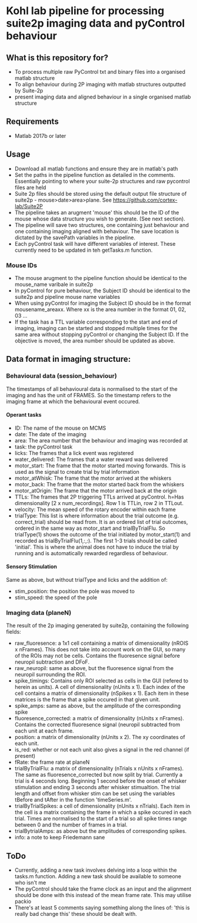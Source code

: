 
# Kohl lab pipeline for processing suite2p imaging data and pyControl behaviour  

## What is this repository for?

* To process multiple raw PyControl txt and binary files into a organised matlab structure
* To align behaviour during 2P imaging with matlab structures outputted by Suite-2p
* present imaging data and aligned behaviour in a single organised matlab structure

## Requirements

* Matlab 2017b or later

## Usage

* Download all matlab functions and ensure they are in matlab's path
* Set the paths in the pipeline function as detailed in the comments. Essentially pointing to where your 
suite-2p structures and raw pycontrol files are held
* Suite 2p files should be stored using the default output file structure of suite2p - mouse>date>area>plane. See https://github.com/cortex-lab/Suite2P
* The pipeline takes an arugment 'mouse' this should be the ID of the mouse whose data structure you wish to generate. (See next section).
* The pipeline will save two structures, one containing just behaviour and one containing imaging aligned with behaviour. The save location is dictated by the savePath variables in the pipeline.
* Each pyControl task will have different variables of interest. These currently need to be updated in teh getTasks.m function. 

### Mouse IDs
* The mouse arugment to the pipeline function should be identical to the mouse_name varibale in suite2p
* In pyControl for pure behaviour, the Subject ID should be identical to the suite2p and pipeline mouse name variables
* When using pyControl for imaging the Subject ID should be in the format mousename_areaxx. Where xx is the area number in the format 01, 02, 03 ...
* If the task has a TTL variable corresponding to the start and end of imaging, imaging can be started and stopped multiple times for the same area without stopping pyControl or 
changing the Subject ID. If the objective is moved, the area number should be updated as above.


## Data format in imaging structure:

### Behavioural data (session_behaviour)

The timestamps of all behavioural data is normalised to the start of the imaging and has the unit of FRAMES.
So the timestamp refers to the imaging frame at which the behavioural event occured.

#### Operant tasks

* ID: The name of the mouse on MCMS
* date: The date of the imaging
* area: The area number that the behaviour and imaging was recorded at
* task: the pyControl task
* licks: The frames that a lick event was registered 
* water_delivered: The frames that a water reward was delivered
* motor_start: The frame that the motor started moving forwards. This is used as the signal to create trial by trial information
* motor_atWhisk: The frame that the motor arrived at the whiskers
* motor_back: The frame that the motor started back from the whiskers
* motor_atOrigin: The frame that the motor arrived back at the origin
* TTLs: The frames that 2P triggering TTLs arrived at pyControl. h=Has dimensionality [2 x num_recordings]. Row 1 is TTLin, row 2 in TTLout. 
* velocity: The mean speed of the rotary encoder within each frame 
* trialType: This list is where information about the trial outcome (e.g. correct_trial) should be read from. It is an ordered list of trial outcomes, ordered in the same way as motor_start and trialByTrialFlu. So trialType(1) shows the outcome of the trial initiated by motor_start(1) and recorded as trialByTrialFlu(1,:,:). The first 1-3 trials should be called 'initial'. This is where the animal does not have to induce the trial by running and is automatically rewarded regardless of behaviour.

#### Sensory Stimulation

Same as above, but without trialType and licks and the addition of:

* stim_position: the position the pole was moved to
* stim_speed: the speed of the pole


### Imaging data (planeN)

The result of the 2p imaging generated by suite2p, containing the following fields:

* raw_fluoresence: a 1x1 cell containing a matrix of dimensionality (nROIS x nFrames). This does not take into account work on the GUI, so many of the ROIs may not be cells. Contains the fluoresence signal before neuropil subtraction and DFoF.
* raw_neuropil: same as above, but the fluoresence signal from the neuropil surrounding the ROI.
* spike_timings: Contains only ROI selected as cells in the GUI (refered to herein as units). A cell of dimensionality (nUnits x 1). Each index of the cell contains a matrix of dimensionality (nSpikes x 1). Each item in these matrices is the frame that a spike occured in that given unit.
* spike_amps: same as above, but the amplitude of the corresponding spike
* fluoresence_corrected: a matrix of dimensionality (nUnits x nFrames). Contains the corrected fluoresence signal (neuropil subtracted from each unit at each frame.
* position: a matrix of dimensionality (nUnits x 2). The xy coordinates of each unit.
* is_red: whether or not each unit also gives a signal in the red channel (if present)
* fRate: the frame rate at planeN
* trialByTrialFlu: a matrix of dimensionality (nTrials x nUnits x nFrames). The same as fluoresence_corrected but now split by trial. Currently a trial is 4 seconds long. Beginning 1 second before the onset of whisker stimulation and ending 3 seconds after whisker stimualtion. The trial length and offset from whisker stim can be set using the variables tBefore and tAfter in the function 'timeSeries.m'.  
* trialByTrialSpikes: a cell of dimensionality (nUnits x nTrials). Each item in the cell is a matrix containing the frame in which a spike occured in each trial. Times are normalised to the start of a trial so all spike times range between 0 and the number of frames in a trial.
* trialBytrialAmps: as above but the amplitudes of corresponding spikes.
* info: a note to keep Friedemann sane

## ToDo

* Currently, adding a new task involves delving into a loop within the tasks.m function. Adding a new task should be available to someone who isn't me
* The pyControl should take the frame clock as an input and the alignment should be done with this instead of the mean frame rate. This may utilise packio
* There's at least 5 comments saying something along the lines of: 'this is really bad change this' these should be dealt with.
















































